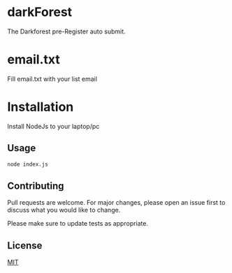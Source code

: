 # darkForest
The Darkforest pre-Register auto submit.

# email.txt

Fill email.txt with your list email

# Installation

Install NodeJs to your laptop/pc


## Usage

```python
node index.js
```

## Contributing

Pull requests are welcome. For major changes, please open an issue first
to discuss what you would like to change.

Please make sure to update tests as appropriate.

## License

[MIT](https://choosealicense.com/licenses/mit/)
